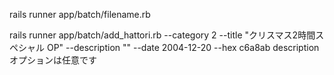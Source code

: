 rails runner app/batch/filename.rb

rails runner app/batch/add_hattori.rb --category 2 --title "クリスマス2時間スペシャル OP" --description "" --date 2004-12-20 --hex c6a8ab
descriptionオプションは任意です